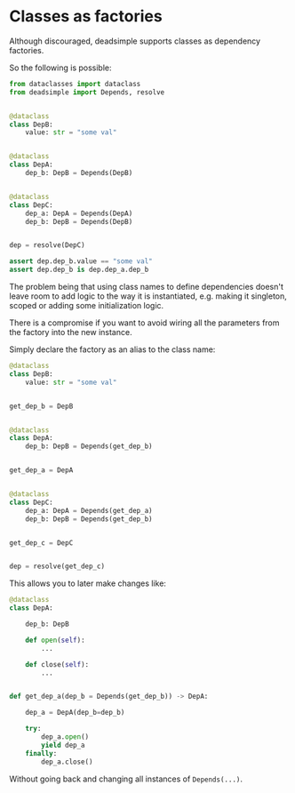 # Classes as factories

Although discouraged, deadsimple supports classes as dependency factories.

So the following is possible:

``` python hl_lines="21 25"
from dataclasses import dataclass
from deadsimple import Depends, resolve


@dataclass
class DepB:
    value: str = "some val"


@dataclass
class DepA:
    dep_b: DepB = Depends(DepB)


@dataclass
class DepC:
    dep_a: DepA = Depends(DepA)
    dep_b: DepB = Depends(DepB)


dep = resolve(DepC)

assert dep.dep_b.value == "some val"
assert dep.dep_b is dep.dep_a.dep_b
```

The problem being that using class names to define dependencies doesn't leave
room to add logic to the way it is instantiated, e.g. making it singleton,
scoped or adding some initialization logic.

There is a compromise if you want to avoid wiring all the parameters from the
factory into the new instance.

Simply declare the factory as an alias to the class name:

```python
@dataclass
class DepB:
    value: str = "some val"


get_dep_b = DepB


@dataclass
class DepA:
    dep_b: DepB = Depends(get_dep_b)


get_dep_a = DepA


@dataclass
class DepC:
    dep_a: DepA = Depends(get_dep_a)
    dep_b: DepB = Depends(get_dep_b)


get_dep_c = DepC


dep = resolve(get_dep_c)
```

This allows you to later make changes like:

```python
@dataclass
class DepA:

    dep_b: DepB

    def open(self):
        ...

    def close(self):
        ...


def get_dep_a(dep_b = Depends(get_dep_b)) -> DepA:

    dep_a = DepA(dep_b=dep_b)

    try:
        dep_a.open()
        yield dep_a
    finally:
        dep_a.close()
```

Without going back and changing all instances of `Depends(...)`.
